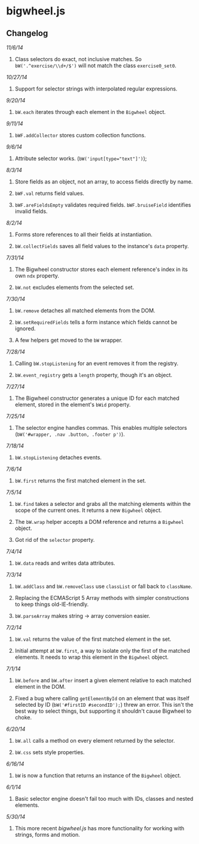 bigwheel.js
===========

Changelog
---------

*11/6/14*

1. Class selectors do exact, not inclusive matches. So `bW('.^exercise/\\d+/$')` will not match the class `exercise0_set0`.


*10/27/14*

1. Support for selector strings with interpolated regular expressions.


*9/20/14*

1. `bW.each` iterates through each element in the `Bigwheel` object.


*9/11/14*

1. `bWF.addCollector` stores custom collection functions.


*9/6/14*

1. Attribute selector works. (`bW('input[type="text"]')`);


*8/3/14*

1. Store fields as an object, not an array, to access fields directly by name.

2. `bWF.val` returns field values.

3. `bWF.areFieldsEmpty` validates required fields. `bWF.bruiseField` identifies invalid fields.


*8/2/14*

1. Forms store references to all their fields at instantiation.

2. `bW.collectFields` saves all field values to the instance's `data` property.


*7/31/14*

1. The Bigwheel constructor stores each element reference's index in its own `ndx` property.

2. `bW.not` excludes elements from the selected set.


*7/30/14*

1. `bW.remove` detaches all matched elements from the DOM.

2. `bW.setRequiredFields` tells a form instance which fields cannot be ignored.

3. A few helpers get moved to the `bW` wrapper.


*7/28/14*

1. Calling `bW.stopListening` for an event removes it from the registry.

2. `bW.event_registry` gets a `length` property, though it's an object.


*7/27/14*

1. The Bigwheel constructor generates a unique ID for each matched element, stored in the element's `bWid` property.


*7/25/14*

1. The selector engine handles commas. This enables multiple selectors (`bW('#wrapper, .nav .button, .footer p')`).


*7/18/14*

1. `bW.stopListening` detaches events.


*7/6/14*

1. `bW.first` returns the first matched element in the set.


*7/5/14*

1. `bW.find` takes a selector and grabs all the matching elements within the scope of the current ones. It returns a new `Bigwheel` object.

2. The `bW.wrap` helper accepts a DOM reference and returns a `Bigwheel` object.

3. Got rid of the `selector` property.


*7/4/14*

1. `bW.data` reads and writes data attributes.


*7/3/14*

1. `bW.addClass` and `bW.removeClass` use `classList` or fall back to `className`. 

2. Replacing the ECMAScript 5 Array methods with simpler constructions to keep things old-IE-friendly.

3. `bW.parseArray` makes string -> array conversion easier.


*7/2/14*

1. `bW.val` returns the value of the first matched element in the set.

2. Initial attempt at `bW.first`, a way to isolate only the first of the matched elements. It needs to wrap this element in the `Bigwheel` object.


*7/1/14*

1. `bW.before` and `bW.after` insert a given element relative to each matched element in the DOM.

2. Fixed a bug where calling `getElementById` on an element that was itself selected by ID (`bW('#firstID #secondID');`) threw an error. This isn't the best way to select things, but supporting it shouldn't cause Bigwheel to choke.


*6/20/14*

1. `bW.all` calls a method on every element returned by the selector.

2. `bW.css` sets style properties.


*6/16/14*

1. `bW` is now a function that returns an instance of the `Bigwheel` object.


*6/1/14*

1. Basic selector engine doesn't fail too much with IDs, classes and nested elements.


*5/30/14*

1. This more recent *bigwheel.js* has more functionality for working with strings, forms and motion.
